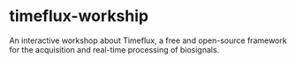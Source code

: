 # timeflux-workship
An interactive workshop about Timeflux, a free and open-source framework for the acquisition and real-time processing of biosignals.
